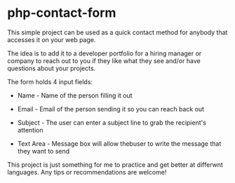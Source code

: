 # php-contact-form

This simple project can be used as a quick contact method for anybody that accesses it on your web page.

The idea is to add it to a developer portfolio for a hiring manager or company to reach out to you if they like what they see and/or have questions about your projects.

The form holds 4 input fields:

* Name - Name of the person filling it out

* Email - Email of the person sending it so you can reach back out

* Subject - The user can enter a subject line to grab the recipient's attention

* Text Area - Message box will allow thebuser to write the message that they want to send 

This project is just something for me to practice and get better at differwnt languages. Any tips or recommendations are welcome! 


